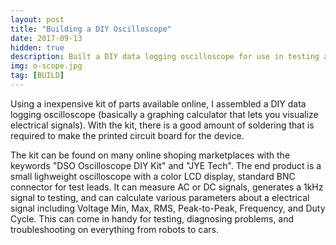 ```yaml
---
layout: post
title: "Building a DIY Oscilloscope"
date: 2017-09-13
hidden: true
description: Built a DIY data logging oscilloscope for use in testing and troubleshooting electronics.
img: o-scope.jpg
tag: [BUILD]
---
```


Using a inexpensive kit of parts available online, I assembled a DIY data logging oscilloscope (basically a graphing calculator that lets you visualize electrical signals). With the kit, there is a good amount of soldering that is required to make the printed circuit board for the device.

The kit can be found on many online shoping marketplaces with the keywords "DSO Oscilloscope DIY Kit" and "JYE Tech". The end product is a small lighweight oscilloscope with a color LCD display, standard BNC connector for test leads. It can measure AC or DC signals, generates a 1kHz signal to testing, and can calculate various parameters about a electrical signal including Voltage Min, Max, RMS, Peak-to-Peak, Frequency, and Duty Cycle. This can come in handy for testing, diagnosing problems, and troubleshooting on everything from robots to cars.
